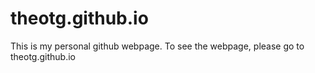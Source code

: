 # theotg.github.io

This is my personal github webpage.
To see the webpage, please go to theotg.github.io
